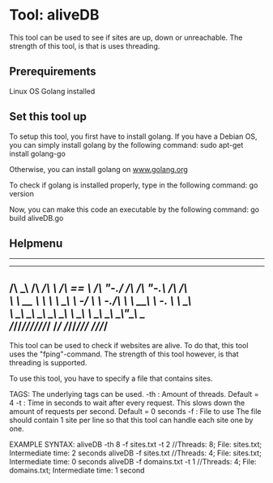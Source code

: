 # Tool: aliveDB
This tool can be used to see if sites are up, down or unreachable.
The strength of this tool, is that is uses threading.


## Prerequirements
Linux OS
Golang installed


## Set this tool up
To setup this tool, you first have to install golang. 
If you have a Debian OS, you can simply install golang by the following command:
  sudo apt-get install golang-go
  
Otherwise, you can install golang on www.golang.org

To check if golang is installed properly, type in the following command:
  go version



Now, you can make this code an executable by the following command:
  go build aliveDB.go


## Helpmenu
-------------------------------------------------------------------------
 __  __  ______  __      ______     __    __  ______  __   __  __  __
/\ \_\ \/\  ___\/\ \    /\  == \   /\ "-./  \/\  ___\/\ "-.\ \/\ \/\ \
\ \  __ \ \  __\\ \ \___\ \  _-/   \ \ \-./\ \ \  __\\ \ \-.  \ \ \_\ \
 \ \_\ \_\ \_____\ \_____\ \_\      \ \_\ \ \_\ \_____\ \_\\"\_\ \_____\
  \/_/\/_/\/_____/\/_____/\/_/       \/_/  \/_/\/_____/\/_/ \/_/\/_____/
-------------------------------------------------------------------------

This tool can be used to check if websites are alive. 
To do that, this tool uses the "fping"-command.
The strength of this tool however, is that threading is supported.

To use this tool, you have to specify a file that contains sites. 

TAGS:
The underlying tags can be used.
	-th	: Amount of threads. 
		  Default = 4
	-t	: Time in seconds to wait after every request. This slows down the amount of requests
		  per second.
		  Default = 0 seconds
	-f	: File to use
		  The file should contain 1 site per line so that this tool can handle each site one
		  by one.


EXAMPLE SYNTAX:
	aliveDB -th 8 -f sites.txt -t 2	  //Threads: 8; File: sites.txt; Intermediate time: 2 seconds
	aliveDB -f sites.txt		  //Threads: 4; File: sites.txt; Intermediate time: 0 seconds
	aliveDB -f domains.txt -t 1	  //Threads: 4; File: domains.txt; Intermediate time: 1 second
